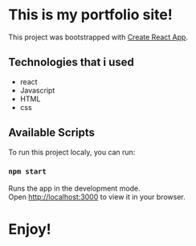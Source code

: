 # This is my portfolio site!

This project was bootstrapped with [Create React App](https://github.com/facebook/create-react-app).

## Technologies that i used

- react
- Javascript
- HTML
- css

## Available Scripts

To run this project localy, you can run:

### `npm start`

Runs the app in the development mode.\
Open [http://localhost:3000](http://localhost:3000) to view it in your browser.

# Enjoy!



